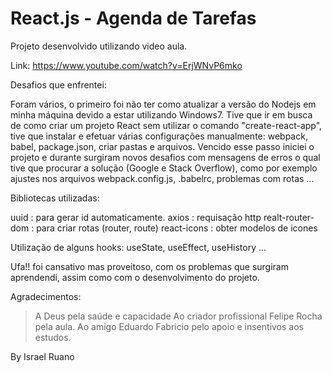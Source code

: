 ﻿# React.js - Agenda de Tarefas

Projeto desenvolvido utilizando video aula.

Link: https://www.youtube.com/watch?v=ErjWNvP6mko


Desafios que enfrentei:

Foram vários, o primeiro foi não ter como atualizar a versão do Nodejs em minha máquina devido a estar utilizando Windows7.
Tive que ir em busca de como criar um projeto React sem utilizar o comando "create-react-app", tive que instalar e efetuar várias configurações manualmente: webpack, babel, package.json, criar pastas e arquivos.
Vencido esse passo iniciei o projeto e durante surgiram novos desafios com mensagens de erros o qual tive que procurar a solução (Google e Stack Overflow), como por exemplo ajustes nos arquivos webpack.config.js, .babelrc, problemas com rotas ...

Bibliotecas utilizadas:

uuid : para gerar id automaticamente.
axios : requisação http
realt-router-dom : para criar rotas (router, route)
react-icons : obter modelos de icones


Utilização de alguns hooks: useState, useEffect, useHistory ...
 	    

Ufa!! foi cansativo mas proveitoso, com os problemas que surgiram aprendendi, assim como com o desenvolvimento do projeto.


Agradecimentos:

> A Deus pela saúde e capacidade
> Ao criador profissional Felipe Rocha pela aula.
> Ao amigo Eduardo Fabricio pelo apoio e insentivos aos estudos.


By Israel Ruano
